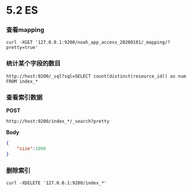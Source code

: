 # 5.2 ES

### 查看mapping

```shell
curl -XGET '127.0.0.1:9200/noah_app_access_20200101/_mapping/?pretty=true'
```

### 统计某个字段的数目

```url
http://host:9200/_sql?sql=SELECT count(distinct(resource_id)) as num FROM index_*
```

### 查看索引数据

**POST** 

```url
http://host:9200/index_*/_search?pretty
```

**Body**

```json
{
	"size":1000
}
```

### 删除索引

```shell
curl -XDELETE '127.0.0.1:9200/index_*'
```


